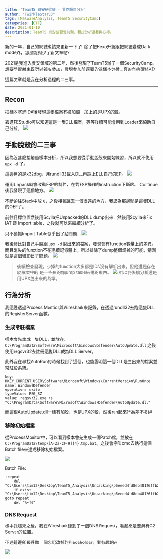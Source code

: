 ```yaml
---
title: 'TeamT5 資安研習營 - 實作題目分析'
author: "TwinkleStar03"
tags: [MalwareAnalysis, TeamT5 SecurityCamp]
categories: [CTF]
date: 2021-01-10
description: TeamT5 資安研習營前測，程式分析過程與心得。
---
```


新的一年，自己的網誌也該來更新一下了!
除了把Hexo升級跟把網誌變成Dark mode外，怎麼能夠少了新文章呢?

2021是我進入資安領域的第二年，然後發現了TeamT5辦了一個SecurityCamp。
想要學習新東西所以報名參加，發現參加前還要先做樣本分析...真的有夠硬核XD

這篇文章就是我在分析過程的二三事。



---

## Recon

把樣本塞進IDA後發現這隻檔案有被加殼，加上的是UPX的殼。

丟進PEStudio可以知道這是一隻DLL檔案，等等後續可能會用到Loader來協助自己分析。
![](/images/TeamT5SecurityCamp/recon_pestudio.png)


## 手動脫殼的二三事

因為沒甚麼接觸過樣本分析，所以我想要從手動脫殼來開始練習，所以就不使用 `upx -d` 了。

這邊用的是x32dbg，用rundll32載入DLL再踩上DLL自己的EP。
![](/images/TeamT5SecurityCamp/unpacking_rundll32.png)

運用Unpack時會改動ESP的特性，在對ESP操作的instruction下斷點。
Continue 後我發現了這個地方。
![](/images/TeamT5SecurityCamp/unpacking_cleaning_stack.png)

不斷的往Stack中放 `0`，之後接著跳去一個很遠的地方，我認為那邊就是這隻DLL的OEP了。

前往目標位置然後用Scylla把Unpacked的DLL dump出來，然後用Scylla來Fix IAT 跟 Import table，之後就可以來繼續分析了。

只不過抓Import Table似乎出了點問題...
![](/images/TeamT5SecurityCamp/unpacking_import_table.png)

我後續比對自己手脫跟 `upx -d` 脫出來的檔案，發現會有function數量上的差異。
而且消失的function不在連續記憶體上，所以排除了dump整個爛掉的可能，猜測就是這個環節出了問題。
![](/images/TeamT5SecurityCamp/unpacking_missing_function.png)

> 後續檢查發現，少掉的function大多都是IDA沒有解析出來，但他還是存在於檔案中的
> 是一些長的像jump table結構的東西。
![](/images/TeamT5SecurityCamp/unpacking_missing_function_2.png)
> 所以我後續分析還是用UPX脫出來的為準。


## 行為分析

我這邊透過Process Montior與Wireshark來記錄，在透過rundll32去跑這隻DLL的RegisterServer函數。

### 生成常駐檔案

樣本會先生成一隻DLL，並放在: 
`C:\ProgramData\Software\Microsoft\Windows\Defender\AutoUpdate.dll`
之後使用regsvr32去註冊這隻DLL成為DLL Server。

此外我在尋找AutoRun的時候找到了這個，也能證明這一個DLL是生出來的檔案並常駐於系統。
```
key: HKEY_CURRENT_USER\Software\Microsoft\Windows\CurrentVersion\RunOnce
name: WindowsDefender
operation: write
typeValue: REG_SZ
value: regsvr32.exe /s "C:\ProgramData\Software\Microsoft\Windows\Defender\AutoUpdate.dll"
```

而這個AutoUpdate.dll一樣有加殼，也是UPX的殼，然後run起來行為差不多(#

### 移除初始檔案

從ProcessMonitor中，可以看到樣本會先生成一個Patch檔，並放在 `C:\ProgramData\temp\[A-Za-z0-9]{4}.tmp.bat`。之後會呼叫cmd去執行這個Batch file來達成移除初始檔案。

![](/images/TeamT5SecurityCamp/behavior_spawn_batch.png)

Batch File:
```batch
:repeat
    del "C:\Users\tim12\Desktop\TeamT5_Analysis\Unpacking\b6eeed4fd8eb48126ffb216fd392ae74.dll"
    if exist "C:\Users\tim12\Desktop\TeamT5_Analysis\Unpacking\b6eeed4fd8eb48126ffb216fd392ae74.dll" goto repeat
    del "%~f0"
```

### DNS Request

樣本跑起來之後，我在Wireshark錄到了一個DNS Request，看起來是要解析C2 Server的位置。

不過這邊卻長得像一個忘記改掉的Placeholder，蠻有趣的w

![](/images/TeamT5SecurityCamp/behavior_dns_request.png)

